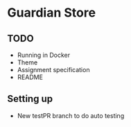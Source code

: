 # Guardian Store

## TODO
- Running in Docker
- Theme
- Assignment specification
- README

## Setting up
- New testPR branch to do auto testing